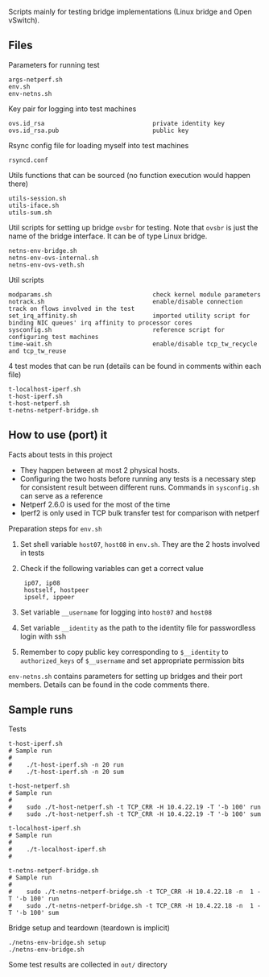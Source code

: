 Scripts mainly for testing bridge implementations (Linux bridge and Open vSwitch).

## Files

Parameters for running test

	args-netperf.sh
	env.sh
	env-netns.sh

Key pair for logging into test machines

	ovs.id_rsa								private identity key
	ovs.id_rsa.pub							public key

Rsync config file for loading myself into test machines

	rsyncd.conf

Utils functions that can be sourced (no function execution would happen there)

	utils-session.sh
	utils-iface.sh
	utils-sum.sh

Util scripts for setting up bridge `ovsbr` for testing.  Note that `ovsbr` is just the name of the bridge interface.  It can be of type Linux bridge.

	netns-env-bridge.sh
	netns-env-ovs-internal.sh
	netns-env-ovs-veth.sh

Util scripts

	modparams.sh							check kernel module parameters
	notrack.sh								enable/disable connection track on flows involved in the test
	set_irq_affinity.sh						imported utility script for binding NIC queues' irq affinity to processor cores
	sysconfig.sh							reference script for configuring test machines
	time-wait.sh							enable/disable tcp_tw_recycle and tcp_tw_reuse

4 test modes that can be run (details can be found in comments within each file)

	t-localhost-iperf.sh
	t-host-iperf.sh
	t-host-netperf.sh
	t-netns-netperf-bridge.sh

## How to use (port) it

Facts about tests in this project

- They happen between at most 2 physical hosts.
- Configuring the two hosts before running any tests is a necessary step for consistent result between different runs.  Commands in `sysconfig.sh` can serve as a reference
- Netperf 2.6.0 is used for the most of the time
- Iperf2 is only used in TCP bulk transfer test for comparison with netperf

Preparation steps for `env.sh`

1. Set shell variable `host07`, `host08` in `env.sh`.  They are the 2 hosts involved in tests
2. Check if the following variables can get a correct value

		ip07, ip08
		hostself, hostpeer
		ipself, ippeer

3. Set variable `__username` for logging into `host07` and `host08`
4. Set variable `__identity` as the path to the identity file for passwordless login with ssh
5. Remember to copy public key corresponding to `$__identity` to `authorized_keys` of `$__username` and set appropriate permission bits

`env-netns.sh` contains parameters for setting up bridges and their port members.  Details can be found in the code comments there.

## Sample runs

Tests

	t-host-iperf.sh
	# Sample run
	#
	#    ./t-host-iperf.sh -n 20 run
	#    ./t-host-iperf.sh -n 20 sum
	
	t-host-netperf.sh
	# Sample run
	#
	#    sudo ./t-host-netperf.sh -t TCP_CRR -H 10.4.22.19 -T '-b 100' run
	#    sudo ./t-host-netperf.sh -t TCP_CRR -H 10.4.22.19 -T '-b 100' sum
	
	t-localhost-iperf.sh
	# Sample run
	#
	#    ./t-localhost-iperf.sh
	#
	
	t-netns-netperf-bridge.sh
	# Sample run
	#
	#    sudo ./t-netns-netperf-bridge.sh -t TCP_CRR -H 10.4.22.18 -n  1 -T '-b 100' run
	#    sudo ./t-netns-netperf-bridge.sh -t TCP_CRR -H 10.4.22.18 -n  1 -T '-b 100' sum

Bridge setup and teardown (teardown is implicit)

	./netns-env-bridge.sh setup
	./netns-env-bridge.sh

Some test results are collected in `out/` directory
